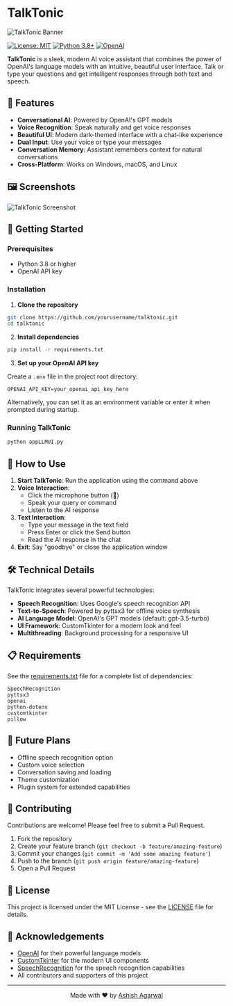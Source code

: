 # TalkTonic

![TalkTonic Banner](https://via.placeholder.com/1200x300/0d1117/3a86ff?text=TalkTonic+-+Your+AI+Voice+Assistant)

[![License: MIT](https://img.shields.io/badge/License-MIT-blue.svg)](https://opensource.org/licenses/MIT)
[![Python 3.8+](https://img.shields.io/badge/python-3.8+-blue.svg)](https://www.python.org/downloads/)
[![OpenAI](https://img.shields.io/badge/AI-OpenAI-brightgreen.svg)](https://openai.com/)

**TalkTonic** is a sleek, modern AI voice assistant that combines the power of OpenAI's language models with an intuitive, beautiful user interface. Talk or type your questions and get intelligent responses through both text and speech.

## 🌟 Features

- **Conversational AI**: Powered by OpenAI's GPT models
- **Voice Recognition**: Speak naturally and get voice responses
- **Beautiful UI**: Modern dark-themed interface with a chat-like experience
- **Dual Input**: Use your voice or type your messages
- **Conversation Memory**: Assistant remembers context for natural conversations
- **Cross-Platform**: Works on Windows, macOS, and Linux

## 🖼️ Screenshots

![TalkTonic Screenshot](https://via.placeholder.com/800x500/0d1117/3a86ff?text=TalkTonic+Screenshot)

## 🚀 Getting Started

### Prerequisites

- Python 3.8 or higher
- OpenAI API key

### Installation

1. **Clone the repository**

```bash
git clone https://github.com/yourusername/talktonic.git
cd talktonic
```

2. **Install dependencies**

```bash
pip install -r requirements.txt
```

3. **Set up your OpenAI API key**

Create a `.env` file in the project root directory:

```
OPENAI_API_KEY=your_openai_api_key_here
```

Alternatively, you can set it as an environment variable or enter it when prompted during startup.

### Running TalkTonic

```bash
python appLLMUI.py
```

## 💬 How to Use

1. **Start TalkTonic**: Run the application using the command above
2. **Voice Interaction**:
   - Click the microphone button (🎤)
   - Speak your query or command
   - Listen to the AI response
3. **Text Interaction**:
   - Type your message in the text field
   - Press Enter or click the Send button
   - Read the AI response in the chat
4. **Exit**: Say "goodbye" or close the application window

## 🛠️ Technical Details

TalkTonic integrates several powerful technologies:

- **Speech Recognition**: Uses Google's speech recognition API
- **Text-to-Speech**: Powered by pyttsx3 for offline voice synthesis
- **AI Language Model**: OpenAI's GPT models (default: gpt-3.5-turbo)
- **UI Framework**: CustomTkinter for a modern look and feel
- **Multithreading**: Background processing for a responsive UI

## 📋 Requirements

See the [requirements.txt](requirements.txt) file for a complete list of dependencies:

```
SpeechRecognition
pyttsx3
openai
python-dotenv
customtkinter
pillow
```

## 🔮 Future Plans

- Offline speech recognition option
- Custom voice selection
- Conversation saving and loading
- Theme customization
- Plugin system for extended capabilities

## 🤝 Contributing

Contributions are welcome! Please feel free to submit a Pull Request.

1. Fork the repository
2. Create your feature branch (`git checkout -b feature/amazing-feature`)
3. Commit your changes (`git commit -m 'Add some amazing feature'`)
4. Push to the branch (`git push origin feature/amazing-feature`)
5. Open a Pull Request

## 📝 License

This project is licensed under the MIT License - see the [LICENSE](LICENSE) file for details.

## 🙏 Acknowledgements

- [OpenAI](https://openai.com/) for their powerful language models
- [CustomTkinter](https://github.com/TomSchimansky/CustomTkinter) for the modern UI components
- [SpeechRecognition](https://pypi.org/project/SpeechRecognition/) for the speech recognition capabilities
- All contributors and supporters of this project

---

<p align="center">
  Made with ❤️ by <a href="https://github.com/toashishagarwal">Ashish Agarwal</a>
</p>